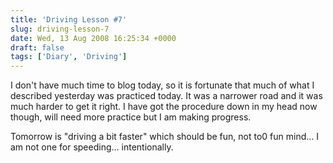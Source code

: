 ```yaml
---
title: 'Driving Lesson #7'
slug: driving-lesson-7
date: Wed, 13 Aug 2008 16:25:34 +0000
draft: false
tags: ['Diary', 'Driving']
---
```


I don't have much time to blog today, so it is fortunate that much of what I described yesterday was practiced today. It was a narrower road and it was much harder to get it right. I have got the procedure down in my head now though, will need more practice but I am making progress.

Tomorrow is "driving a bit faster" which should be fun, not to0 fun mind... I am not one for speeding... intentionally.